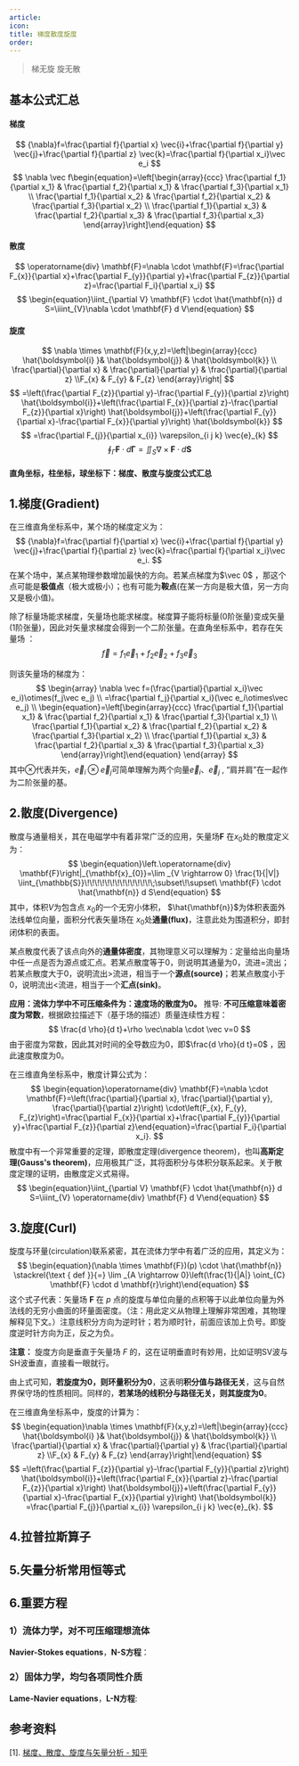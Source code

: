 ```yaml
---
article: 
icon: 
title: 梯度散度旋度
order:
---
```

>梯无旋 旋无散

## 基本公式汇总
#### 梯度

$$
{\nabla}f=\frac{\partial f}{\partial x} \vec{i}+\frac{\partial f}{\partial y} \vec{j}+\frac{\partial f}{\partial z} \vec{k}=\frac{\partial f}{\partial x_i}\vec e_i
$$
$$
\nabla \vec f\begin{equation}=\left[\begin{array}{ccc} \frac{\partial f_1}{\partial x_1} & \frac{\partial f_2}{\partial x_1} & \frac{\partial f_3}{\partial x_1} \\ \frac{\partial f_1}{\partial x_2} & \frac{\partial f_2}{\partial x_2} & \frac{\partial f_3}{\partial x_2} \\ \frac{\partial f_1}{\partial x_3} & \frac{\partial f_2}{\partial x_3} & \frac{\partial f_3}{\partial x_3} \end{array}\right]\end{equation}
$$
#### 散度

$$
\operatorname{div} \mathbf{F}=\nabla \cdot \mathbf{F}=\frac{\partial F_{x}}{\partial x}+\frac{\partial F_{y}}{\partial y}+\frac{\partial F_{z}}{\partial z}=\frac{\partial F_i}{\partial x_i}
$$
$$
\begin{equation}\iint_{\partial V} \mathbf{F} \cdot \hat{\mathbf{n}} d S=\iiint_{V}\nabla \cdot \mathbf{F} d V\end{equation}
$$
#### 旋度
$$
\nabla \times \mathbf{F}(x,y,z)=\left|\begin{array}{ccc} \hat{\boldsymbol{i} }& \hat{\boldsymbol{j}} & \hat{\boldsymbol{k}} \\ \frac{\partial}{\partial x} & \frac{\partial}{\partial y} & \frac{\partial}{\partial z} \\F_{x} & F_{y} & F_{z} \end{array}\right|
$$
$$
=\left(\frac{\partial F_{z}}{\partial y}-\frac{\partial F_{y}}{\partial z}\right) \hat{\boldsymbol{i}}+\left(\frac{\partial F_{x}}{\partial z}-\frac{\partial F_{z}}{\partial x}\right) \hat{\boldsymbol{j}}+\left(\frac{\partial F_{y}}{\partial x}-\frac{\partial F_{x}}{\partial y}\right) \hat{\boldsymbol{k}}
$$
$$
=\frac{\partial F_{j}}{\partial x_{i}} \varepsilon_{i j k} \vec{e}_{k}
$$
$$
\oint_{\Gamma} \mathbf{F} \cdot d \mathbf{\Gamma}=\iint_{S} \nabla \times \mathbf{F} \cdot d \mathbf{S}
$$

#### **直角坐标，柱坐标，球坐标下：梯度、散度与旋度公式汇总**

## 1.梯度(Gradient)
在三维直角坐标系中，某个场的梯度定义为：
$$
{\nabla}f=\frac{\partial f}{\partial x} \vec{i}+\frac{\partial f}{\partial y} \vec{j}+\frac{\partial f}{\partial z} \vec{k}=\frac{\partial f}{\partial x_i}\vec e_i.
$$
在某个场中，某点某物理参数增加最快的方向。若某点梯度为$\vec 0$ ，那这个点可能是**极值点**（极大或极小）；也有可能为**鞍点**(在某一方向是极大值，另一方向又是极小值)。

除了标量场能求梯度，矢量场也能求梯度。梯度算子能将标量(0阶张量)变成矢量(1阶张量)，因此对矢量求梯度会得到一个二阶张量。在直角坐标系中，若存在矢量场 ：
$$
\vec{f}=f_1\vec e_1+f_2\vec e_2+f_3\vec e_3
$$

则该矢量场的梯度为：
$$
\begin{array}
\nabla \vec f=(\frac{\partial}{\partial x_i}\vec e_i)\otimes(f_j\vec e_j) \\
=\frac{\partial f_j}{\partial x_i}(\vec e_i\otimes\vec e_j) \\
\begin{equation}=\left[\begin{array}{ccc} \frac{\partial f_1}{\partial x_1} & \frac{\partial f_2}{\partial x_1} & \frac{\partial f_3}{\partial x_1} \\ \frac{\partial f_1}{\partial x_2} & \frac{\partial f_2}{\partial x_2} & \frac{\partial f_3}{\partial x_2} \\ \frac{\partial f_1}{\partial x_3} & \frac{\partial f_2}{\partial x_3} & \frac{\partial f_3}{\partial x_3} \end{array}\right]\end{equation}
\end{array} 
$$
其中$\otimes$代表并矢，$\vec e_i\otimes\vec e_j$可简单理解为两个向量$\vec e_i$、$\vec e_j$ , “肩并肩”在一起作为二阶张量的基。

## 2.散度(Divergence)
散度与通量相关，其在电磁学中有着非常广泛的应用，矢量场$\mathbf{F}$ 在$x_0$处的散度定义为：
$$
\begin{equation}\left.\operatorname{div} \mathbf{F}\right|_{\mathbf{x}_{0}}=\lim _{V \rightarrow 0} \frac{1}{|V|} \iint_{\mathbb{S}}\!\!\!\!\!\!\!\!\!\!\!\!\!\;\subset\!\supset\ \mathbf{F} \cdot \hat{\mathbf{n}} d S\end{equation}
$$
其中，体积$V$为包含点 $x_0$的一个无穷小体积， $\hat{\mathbf{n}}$为体积表面外法线单位向量，面积分代表矢量场在 $x_0$处**通量(flux)**，注意此处为围道积分，即封闭体积的表面。

某点散度代表了该点向外的**通量体密度**，其物理意义可以理解为：定量给出向量场中任一点是否为源点或汇点。若某点散度等于0，则说明其通量为0，流进$=$流出；若某点散度大于0，说明流出$\gt$流进，相当于一个**源点(source)**；若某点散度小于0，说明流出$\lt$流进，相当于一个**汇点(sink)**。

**应用：流体力学中不可压缩条件为：速度场的散度为0。**
推导: **不可压缩意味着密度为常数**，根据欧拉描述下（基于场的描述）质量连续性方程：
$$
\frac{d \rho}{d t}+\rho \vec\nabla \cdot \vec v=0
$$
由于密度为常数，因此其对时间的全导数应为0，即$\frac{d \rho}{d t}=0$ ，因此速度散度为0。

在三维直角坐标系中，散度计算公式为：
$$
\begin{equation}\operatorname{div} \mathbf{F}=\nabla \cdot \mathbf{F}=\left(\frac{\partial}{\partial x}, \frac{\partial}{\partial y}, \frac{\partial}{\partial z}\right) \cdot\left(F_{x}, F_{y}, F_{z}\right)=\frac{\partial F_{x}}{\partial x}+\frac{\partial F_{y}}{\partial y}+\frac{\partial F_{z}}{\partial z}\end{equation}=\frac{\partial F_i}{\partial x_i}.
$$
散度中有一个非常重要的定理，即散度定理(divergence theorem)，也叫**高斯定理(Gauss's theorem)**，应用极其广泛，其将面积分与体积分联系起来。关于散度定理的证明，由散度定义式易得。
$$
\begin{equation}\iint_{\partial V} \mathbf{F} \cdot \hat{\mathbf{n}} d S=\iiint_{V} \operatorname{div} \mathbf{F} d V\end{equation}
$$
## 3.旋度(Curl)

旋度与环量(circulation)联系紧密，其在流体力学中有着广泛的应用，其定义为：
$$
\begin{equation}(\nabla \times \mathbf{F})(p) \cdot \hat{\mathbf{n}} \stackrel{\text { def }}{=} \lim _{A \rightarrow 0}\left(\frac{1}{|A|} \oint_{C} \mathbf{F} \cdot d \mathbf{r}\right)\end{equation}
$$
这个式子代表：矢量场 $\mathbf{F}$ 在 $p$ 点的旋度与单位向量的点积等于以此单位向量为外法线的无穷小曲面的环量面密度。（注：用此定义从物理上理解非常困难，其物理解释见下文。）注意线积分方向为逆时针；若为顺时针，前面应该加上负号。即旋度逆时针方向为正，反之为负。

**注意：** 旋度方向是垂直于矢量场 $F$ 的，这在证明垂直时有妙用，比如证明SV波与SH波垂直，直接看一眼就行。

由上式可知，**若旋度为0，则环量积分为0**，这表明**积分值与路径无关**，这与自然界保守场的性质相同。同样的，**若某场的线积分与路径无关，则其旋度为0**。

在三维直角坐标系中，旋度的计算为：
$$
\begin{equation}\nabla \times \mathbf{F}(x,y,z)=\left|\begin{array}{ccc} \hat{\boldsymbol{i} }& \hat{\boldsymbol{j}} & \hat{\boldsymbol{k}} \\ \frac{\partial}{\partial x} & \frac{\partial}{\partial y} & \frac{\partial}{\partial z} \\F_{x} & F_{y} & F_{z} \end{array}\right|\end{equation}
$$
$$
=\left(\frac{\partial F_{z}}{\partial y}-\frac{\partial F_{y}}{\partial z}\right) \hat{\boldsymbol{i}}+\left(\frac{\partial F_{x}}{\partial z}-\frac{\partial F_{z}}{\partial x}\right) \hat{\boldsymbol{j}}+\left(\frac{\partial F_{y}}{\partial x}-\frac{\partial F_{x}}{\partial y}\right) \hat{\boldsymbol{k}}
=\frac{\partial F_{j}}{\partial x_{i}} \varepsilon_{i j k} \vec{e}_{k}.
$$

## 4.拉普拉斯算子
## 5.矢量分析常用恒等式
## 6.重要方程
### 1）流体力学，对不可压缩理想流体
**Navier-Stokes equations**，**N-S方程**：
	
### 2）固体力学，均匀各项同性介质
**Lame-Navier equations**，**L-N方程**:

## 参考资料
[1]. [梯度、散度、旋度与矢量分析 - 知乎](https://zhuanlan.zhihu.com/p/165479232)